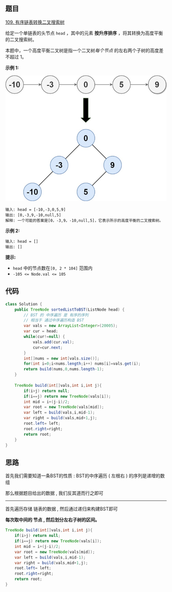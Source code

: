 ## 题目

[109. 有序链表转换二叉搜索树](https://leetcode.cn/problems/convert-sorted-list-to-binary-search-tree/)

给定一个单链表的头节点  `head` ，其中的元素 **按升序排序** ，将其转换为高度平衡的二叉搜索树。

本题中，一个高度平衡二叉树是指一个二叉树*每个节点* 的左右两个子树的高度差不超过 1。



**示例 1:**

![img](assets/linked.jpg)

```
输入: head = [-10,-3,0,5,9]
输出: [0,-3,9,-10,null,5]
解释: 一个可能的答案是[0，-3,9，-10,null,5]，它表示所示的高度平衡的二叉搜索树。
```

**示例 2:**

```
输入: head = []
输出: []
```

 

**提示:**

- `head` 中的节点数在`[0, 2 * 104]` 范围内
- `-105 <= Node.val <= 105`

## 代码

```java
class Solution {
    public TreeNode sortedListToBST(ListNode head) {
        // BST 的 中序遍历 是 有序的序列
        // 相当于 通过中序遍历构造 BST
        var vals = new ArrayList<Integer>(20005);
        var cur = head;
        while(cur!=null) {
            vals.add(cur.val);
            cur=cur.next;
        }
        int[]nums = new int[vals.size()];
        for(int i=0;i<nums.length;i++) nums[i]=vals.get(i);
        return build(nums,0,nums.length-1);
    }

    TreeNode build(int[]vals,int i,int j){
        if(i>j) return null;
        if(i==j) return new TreeNode(vals[i]);
        int mid = i+(j-i)/2;
        var root = new TreeNode(vals[mid]);
        var left = build(vals,i,mid-1);
        var right = build(vals,mid+1,j);
        root.left= left;
        root.right=right;
        return root;        
    }
}
```



## 思路

首先我们需要知道一条BST的性质 : BST的中序遍历 ( 左根右 ) 的序列是递增的数组

那么根据题目给出的数据 , 我们反其道而行之即可

---

首先遍历存储 链表的数据 , 然后通过递归来构建BST即可

**每次取中间的 节点 , 然后划分左右子树的区间。**

```java
TreeNode build(int[]vals,int i,int j){
    if(i>j) return null;
    if(i==j) return new TreeNode(vals[i]);
    int mid = i+(j-i)/2;
    var root = new TreeNode(vals[mid]);
    var left = build(vals,i,mid-1);
    var right = build(vals,mid+1,j);
    root.left= left;
    root.right=right;
    return root;        
}
```

